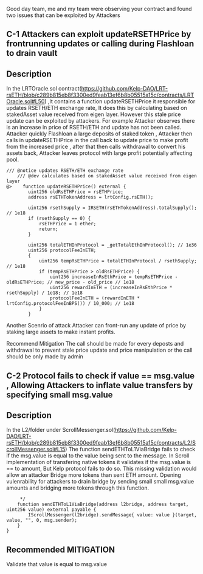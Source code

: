 Good day team, me and my team were observing your contract and found two issues that can be exploited by Attackers
## C-1 Attackers can exploit updateRSETHPrice  by frontrunning updates or calling during Flashloan to drain vault
## Description
In the LRTOracle.sol contract(https://github.com/Kelp-DAO/LRT-rsETH/blob/c289b815eb8f3300ed9feab13ef6b8b05515a15c/contracts/LRTOracle.sol#L50) ,It contains a function updateRSETHPrice it responsible for updates RSETH/ETH exchange rate, It does this by calculating based on stakedAsset value received from eigen layer. However this stale price update can be exploited by attackers. For example Attacker observes there is an increase in price of RSETH/ETH and update has not been called. Attacker quickly Flashloan a large deposits of staked token , Attacker then calls in updateRSETHPrice in the call back to update price to make profit from the increased price , after that then calls withdrawal to convert his assets back, Attacker leaves protocol with large profit potentially affecting pool.
```solidity
/// @notice updates RSETH/ETH exchange rate
    /// @dev calculates based on stakedAsset value received from eigen layer
@>    function updateRSETHPrice() external {
        uint256 oldRsETHPrice = rsETHPrice;
        address rsETHTokenAddress = lrtConfig.rsETH();

        uint256 rsethSupply = IRSETH(rsETHTokenAddress).totalSupply(); // 1e18
        if (rsethSupply == 0) {
            rsETHPrice = 1 ether;
            return;
        }

        uint256 totalETHInProtocol = _getTotalEthInProtocol(); // 1e36
        uint256 protocolFeeInETH;
        {
            uint256 tempRsETHPrice = totalETHInProtocol / rsethSupply; // 1e18
            if (tempRsETHPrice > oldRsETHPrice) {
                uint256 increaseInRsEthPrice = tempRsETHPrice - oldRsETHPrice; // new_price - old_price // 1e18
                uint256 rewardInETH = (increaseInRsEthPrice * rsethSupply) / 1e18; // 1e18
                protocolFeeInETH = (rewardInETH * lrtConfig.protocolFeeInBPS()) / 10_000; // 1e18
            }
        }
```
Another Scenrio of attack
Attacker can front-run any update of price by staking large assets to make instant profits.

Recommend Mitigation
The call should be made for every deposts and withdrawal to prevent stale price update and price manipulation or the call should be only made by admin

## C-2 Protocol fails to check if value == msg.value , Allowing Attackers to inflate value transfers by specifying small msg.value

## Description
In the L2/folder under ScrollMessenger.sol(https://github.com/Kelp-DAO/LRT-rsETH/blob/c289b815eb8f3300ed9feab13ef6b8b05515a15c/contracts/L2/ScrollMessenger.sol#L15) The function sendETHToL1ViaBridge fails to check if the msg.value is equal to the value being sent to the message. In Scroll implementation of transfering native tokens it validates if the msg.value is == to amount, But Kelp protocol fails to do so. This missing validation would allow an attacker Bridge more tokens than sent ETH amount. Opening vulenrability for attackers to drain bridge by sending small small msg.value amounts and bridging more tokens through this function.
```solidity
     */
    function sendETHToL1ViaBridge(address l2bridge, address target, uint256 value) external payable {
        IScrollMessenger(l2bridge).sendMessage{ value: value }(target, value, "", 0, msg.sender);
    }
}
```
## Recommended MITIGATION
Validate that value is equal to msg.value
